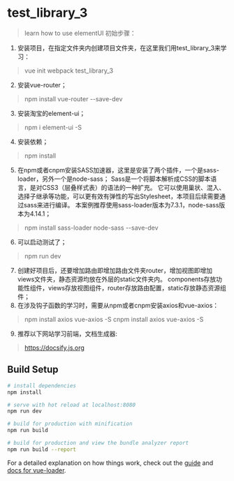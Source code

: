 # test_library_3
> learn how to use elementUI
初始步骤：
1. 安装项目，在指定文件夹内创建项目文件夹，在这里我们用test_library_3来学习：
> vue init webpack test_library_3
2. 安装vue-router；
> npm install vue-router --save-dev
3. 安装淘宝的element-ui；
> npm i element-ui -S
4. 安装依赖；
> npm install
5. 在npm或者cnpm安装SASS加速器，这里是安装了两个插件，一个是sass-loader，另外一个是node-sass；
   Sass是一个将脚本解析成CSS的脚本语言，是对CSS3（层叠样式表）的语法的一种扩充。
   它可以使用巢状、混入、选择子继承等功能，可以更有效有弹性的写出Stylesheet，本项目后续需要通过sass来进行编译。
   本案例推荐使用sass-loader版本为7.3.1，node-sass版本为4.14.1；
> npm install sass-loader node-sass --save-dev
6. 可以启动测试了；
> npm run dev
7. 创建好项目后，还要增加路由即增加路由文件夹router，增加视图即增加views文件夹，静态资源均放在外层的static文件夹内。
   components存放功能性组件，views存放视图组件，router存放路由配置，static存放静态资源组件；
8. 在涉及钩子函数的学习时，需要从npm或者cnpm安装axios和vue-axios：
> npm install axios vue-axios -S
> cnpm install axios vue-axios -S
9. 推荐以下网站学习前端，文档生成器:
>https://docsify.js.org
## Build Setup

``` bash
# install dependencies
npm install

# serve with hot reload at localhost:8080
npm run dev

# build for production with minification
npm run build

# build for production and view the bundle analyzer report
npm run build --report
```

For a detailed explanation on how things work, check out the [guide](http://vuejs-templates.github.io/webpack/) and [docs for vue-loader](http://vuejs.github.io/vue-loader).
